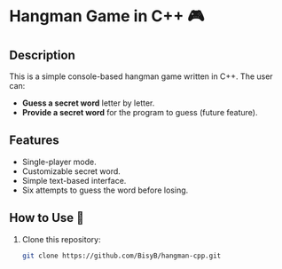 # Hangman Game in C++ 🎮

## Description  
This is a simple console-based hangman game written in C++. The user can:  
- **Guess a secret word** letter by letter.  
- **Provide a secret word** for the program to guess (future feature).  

## Features  
- Single-player mode.  
- Customizable secret word.  
- Simple text-based interface.  
- Six attempts to guess the word before losing.  

## How to Use 🚀  
1. Clone this repository:  
   ```bash
   git clone https://github.com/BisyB/hangman-cpp.git
